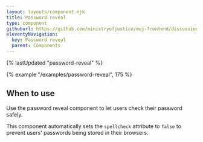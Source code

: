```yaml
---
layout: layouts/component.njk
title: Password reveal
type: component
githuburl: https://github.com/ministryofjustice/moj-frontend/discussions/709
eleventyNavigation:
  key: Password reveal
  parent: Components
---
```


{% lastUpdated "password-reveal" %}

{% example "/examples/password-reveal", 175 %}

## When to use

Use the password reveal component to let users check their password safely.

This component automatically sets the `spellcheck` attribute to `false` to prevent users' passwords being stored in their browsers.

